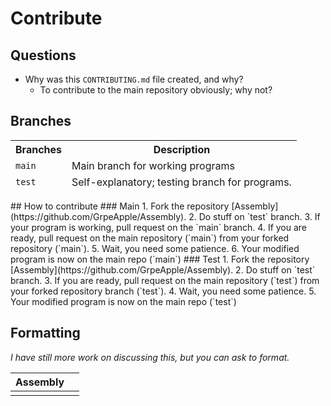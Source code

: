 # Contribute
## Questions
* Why was this `CONTRIBUTING.md` file created, and why?
  * To contribute to the main repository obviously; why not?
## Branches
<table>
<thead>
	<tr>
		<th>Branches</th>
		<th>Description</th>
	</tr
</thead
<tbody>
	<tr>
		<td>
			<code>main</code>
		</td>
		<td>Main branch for working programs</td>
	</tr>
	<tr>
		<td>
			<code>test</code>
		</td>
		<td>Self-explanatory; testing branch for programs.</td>
	</tr>
</tbody>
</table>
## How to contribute
### Main
1. Fork the repository [Assembly](https://github.com/GrpeApple/Assembly).
2. Do stuff on `test` branch.
3. If your program is working, pull request on the `main` branch.
4. If you are ready, pull request on the main repository (`main`) from your forked repository (`main`).
5. Wait, you need some patience.
6. Your modified program is now on the main repo (`main`)
### Test
1. Fork the repository [Assembly](https://github.com/GrpeApple/Assembly).
2. Do stuff on `test` branch.
3. If you are ready, pull request on the main repository (`test`) from your forked repository branch (`test`).
4. Wait, you need some patience.
5. Your modified program is now on the main repo (`test`)

## Formatting

*I have still more work on discussing this, but you can ask to format.*

<table>
<thead>
	<tr>
		<th>Assembly</th>
		<th></th>
	</tr>
</thead>
<tbody>
	<tr>
		<td></td>
	</tr>
</tbody>
